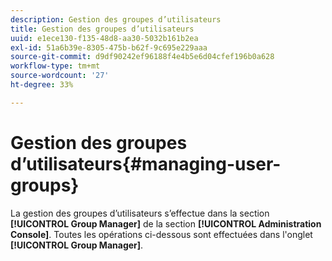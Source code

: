 ```yaml
---
description: Gestion des groupes d’utilisateurs
title: Gestion des groupes d’utilisateurs
uuid: e1ece130-f135-48d8-aa30-5032b161b2ea
exl-id: 51a6b39e-8305-475b-b62f-9c695e229aaa
source-git-commit: d9df90242ef96188f4e4b5e6d04cfef196b0a628
workflow-type: tm+mt
source-wordcount: '27'
ht-degree: 33%

---
```


# Gestion des groupes d’utilisateurs{#managing-user-groups}

La gestion des groupes d’utilisateurs s’effectue dans la section **[!UICONTROL Group Manager]** de la section **[!UICONTROL Administration Console]**. Toutes les opérations ci-dessous sont effectuées dans l&#39;onglet **[!UICONTROL Group Manager]**.
